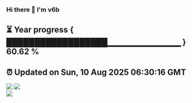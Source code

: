 ### Hi there 👋  I'm v6b  
⏳ Year progress { ██████████████████▁▁▁▁▁▁▁▁▁▁▁▁ } 60.62 %
---
⏰ Updated on Sun, 10 Aug 2025 06:30:16 GMT
---
![](https://github-readme-stats.vercel.app/api?username=v6b&bg_color=30,e96443,904e95&title_color=fff&text_color=fff&layout=compact)
![](https://github-readme-stats.vercel.app/api/top-langs/?username=v6b&layout=compact&bg_color=30,e96443,904e95&title_color=fff&text_color=fff)  
![](https://gcore.jsdelivr.net/gh/v6b/v6b@main/assets/github-contribution-grid-snake.svg)


